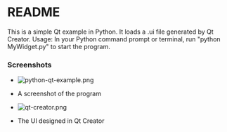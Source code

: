 # README #

This is a simple Qt example in Python. It loads a .ui file generated by Qt Creator.
Usage:
In your Python command prompt or terminal, run "python MyWidget.py" to start the program.

### Screenshots ###

* ![python-qt-example.png](https://bitbucket.org/repo/nbez5M/images/3191483234-python-qt-example.png)
* A screenshot of the program

* ![qt-creator.png](https://bitbucket.org/repo/nbez5M/images/2689078723-qt-creator.png)
* The UI designed in Qt Creator